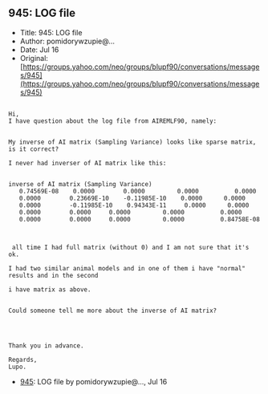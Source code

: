## 945: LOG file

- Title: 945: LOG file
- Author: pomidorywzupie@...
- Date: Jul 16
- Original: [https://groups.yahoo.com/neo/groups/blupf90/conversations/messages/945](https://groups.yahoo.com/neo/groups/blupf90/conversations/messages/945)

```

Hi,
I have question about the log file from AIREMLF90, namely:


My inverse of AI matrix (Sampling Variance) looks like sparse matrix, is it correct?

I never had inverser of AI matrix like this:


inverse of AI matrix (Sampling Variance)
   0.74569E-08	  0.0000	    0.0000	       0.0000		   0.0000    
   0.0000	     0.23669E-10    -0.11985E-10    0.0000		0.0000	  
   0.0000	     -0.11985E-10    0.94343E-11     0.0000		 0.0000    
   0.0000	     0.0000		0.0000		   0.0000	       0.0000	 
   0.0000	     0.0000		0.0000		   0.0000	       0.84758E-08



 all time I had full matrix (without 0) and I am not sure that it's ok.

I had two similar animal models and in one of them i have "normal" results and in the second 

i have matrix as above.


Could someone tell me more about the inverse of AI matrix? 




Thank you in advance.

Regards,
Lupo.
```

- [945](0945.md): LOG file by pomidorywzupie@..., Jul 16
